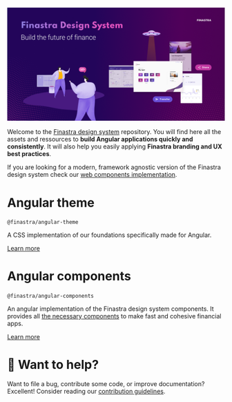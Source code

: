 ![](./.github/assets/banner_home.png)

Welcome to the [Finastra design system](https://design.fusionfabric.cloud/) repository. You will find here all the assets and ressources to **build Angular applications quickly and consistently**. It will also help you easily applying **Finastra branding and UX best practices**.

If you are looking for a modern, framework agnostic version of the Finastra design system check our [web components implementation](https://github.com/Finastra/finastra-design-system).

# Angular theme

`@finastra/angular-theme`

A CSS implementation of our foundations specifically made for Angular.

[Learn more](./themes/angular-theme/README.md)

# Angular components

`@finastra/angular-components`

An angular implementation of the Finastra design system components. It provides all [the necessary components](https://lucid-bassi-bfa8cc.netlify.app/) to make fast and cohesive financial apps.

[Learn more](./libs/angular-components/README.md)

# 💌 Want to help?

Want to file a bug, contribute some code, or improve documentation?
Excellent! Consider reading our [contribution guidelines](./CONTRIBUTING.md).
